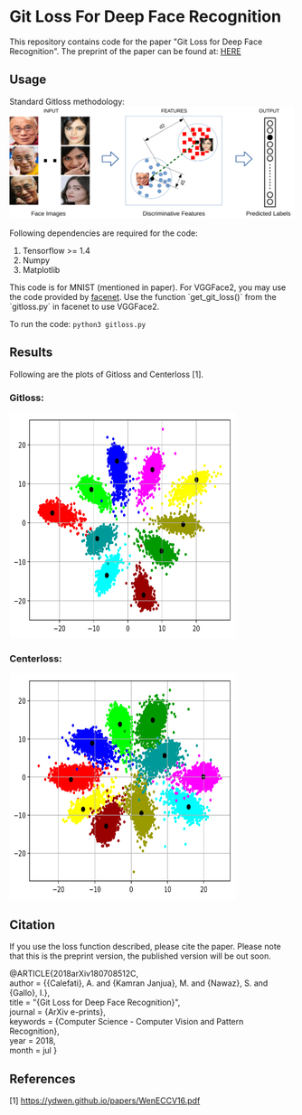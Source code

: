 # Git Loss For Deep Face Recognition
This repository contains code for the paper "Git Loss for Deep Face Recognition". 
The preprint of the paper can be found at: <a href="https://arxiv.org/pdf/1807.08512.pdf">HERE</a>

## Usage
Standard Gitloss methodology:
<img src="results/push-pull-distance-1.png"/>

Following dependencies are required for the code:

<ol>
  <li>Tensorflow >= 1.4 </li>
  <li>Numpy</li>
  <li>Matplotlib</li>
</ol>
This code is for MNIST (mentioned in paper). For VGGFace2, you may use the code provided by <a href="https://github.com/davidsandberg/facenet">facenet</a>. Use the function `get_git_loss()` from the `gitloss.py` in facenet to use VGGFace2. 

To run the code: `python3 gitloss.py`

## Results 
Following are the plots of Gitloss and Centerloss [1].
### Gitloss: 
<img src="results/git-loss-lc001-lg01.png" height="400" width="400"/>

### Centerloss: 
<img src="results/center-loss-lc001-lg0.png" height="400" width="400"/>

## Citation
If you use the loss function described, please cite the paper. Please note that this is the preprint version, the published version will be out soon.

@ARTICLE{2018arXiv180708512C,</br>
   author = {{Calefati}, A. and {Kamran Janjua}, M. and {Nawaz}, S. and {Gallo}, I.},</br>
   title = "{Git Loss for Deep Face Recognition}",</br>
   journal = {ArXiv e-prints},</br>
   keywords = {Computer Science - Computer Vision and Pattern Recognition},</br>
   year = 2018,</br>
   month = jul
}

## References
[1] https://ydwen.github.io/papers/WenECCV16.pdf
